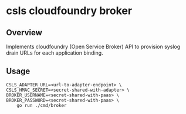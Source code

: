 # csls cloudfoundry broker

## Overview

Implements cloudfoundry (Open Service Broker) API to provision syslog drain
URLs for each application binding.

## Usage

```
CSLS_ADAPTER_URL=<url-to-adapter-endpoint> \
CSLS_HMAC_SECRET=<secret-shared-with-adapter> \
BROKER_USERNAME=<secret-shared-with-paas> \
BROKER_PASSWORD=<secret-shared-with-paas> \
	go run ./cmd/broker
```
